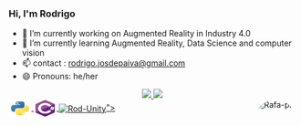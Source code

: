 ### Hi, I'm Rodrigo

- 🔭 I’m currently working on Augmented Reality in Industry 4.0
- 🌱 I’m currently learning Augmented Reality, Data Science and computer vision
- 📫 contact : rodrigo.josdepaiva@gmail.com
- 😄 Pronouns: he/her

<div align="center">
  <a href="https://github.com/paiva-rodrigo">
  <img height="180em" src="https://github-readme-stats.vercel.app/api?username=paiva-rodrigo&show_icons=true&theme=dracula&include_all_commits=true&count_private=true"/>
  <img height="180em" src="https://github-readme-stats.vercel.app/api/top-langs/?username=paiva-rodrigo&layout=compact&langs_count=7&theme=dracula"/>
</div>
  <img align="center" alt="Rod-Python" height="30" width="40" src="https://raw.githubusercontent.com/devicons/devicon/master/icons/python/python-original.svg">
  <img align="center" alt="Rod-Csharp" height="30" width="40" src="https://raw.githubusercontent.com/devicons/devicon/master/icons/csharp/csharp-original.svg">
  <img align="center" alt="Rod-Unity" height="30" width="40" src="<img src="https://cdn.jsdelivr.net/gh/devicons/devicon/icons/unity/unity-original.svg" />">
  <img align="right" alt="Rafa-pic" height="150" style="border-radius:50px;" src="https://media.discordapp.net/attachments/639956127056134178/890373478988013628/Publicacoes_Instagram_1_1.png?width=676&height=676">
</div>
  
  
